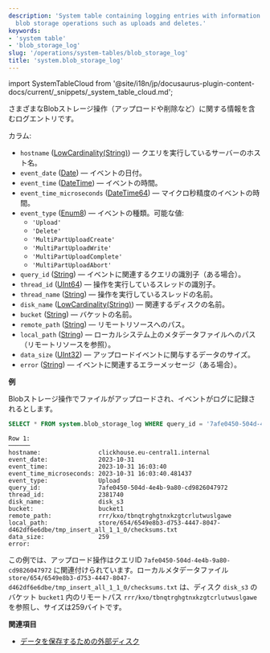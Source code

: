 ```yaml
---
description: 'System table containing logging entries with information about various
  blob storage operations such as uploads and deletes.'
keywords:
- 'system table'
- 'blob_storage_log'
slug: '/operations/system-tables/blob_storage_log'
title: 'system.blob_storage_log'
---
```


import SystemTableCloud from '@site/i18n/jp/docusaurus-plugin-content-docs/current/_snippets/_system_table_cloud.md';

<SystemTableCloud/>

さまざまなBlobストレージ操作（アップロードや削除など）に関する情報を含むログエントリです。

カラム:

- `hostname` ([LowCardinality(String)](../../sql-reference/data-types/string.md)) — クエリを実行しているサーバーのホスト名。
- `event_date` ([Date](../../sql-reference/data-types/date.md)) — イベントの日付。
- `event_time` ([DateTime](../../sql-reference/data-types/datetime.md)) — イベントの時間。
- `event_time_microseconds` ([DateTime64](../../sql-reference/data-types/datetime64.md)) — マイクロ秒精度のイベントの時間。
- `event_type` ([Enum8](../../sql-reference/data-types/enum.md)) — イベントの種類。可能な値:
    - `'Upload'`
    - `'Delete'`
    - `'MultiPartUploadCreate'`
    - `'MultiPartUploadWrite'`
    - `'MultiPartUploadComplete'`
    - `'MultiPartUploadAbort'`
- `query_id` ([String](../../sql-reference/data-types/string.md)) — イベントに関連するクエリの識別子（ある場合）。
- `thread_id` ([UInt64](/sql-reference/data-types/int-uint#integer-ranges)) — 操作を実行しているスレッドの識別子。
- `thread_name` ([String](../../sql-reference/data-types/string.md)) — 操作を実行しているスレッドの名前。
- `disk_name` ([LowCardinality(String)](../../sql-reference/data-types/lowcardinality.md)) — 関連するディスクの名前。
- `bucket` ([String](../../sql-reference/data-types/string.md)) — バケットの名前。
- `remote_path` ([String](../../sql-reference/data-types/string.md)) — リモートリソースへのパス。
- `local_path` ([String](../../sql-reference/data-types/string.md)) — ローカルシステム上のメタデータファイルへのパス（リモートリソースを参照）。
- `data_size` ([UInt32](/sql-reference/data-types/int-uint#integer-ranges)) — アップロードイベントに関与するデータのサイズ。
- `error` ([String](../../sql-reference/data-types/string.md)) — イベントに関連するエラーメッセージ（ある場合）。

**例**

Blobストレージ操作でファイルがアップロードされ、イベントがログに記録されるとします。

```sql
SELECT * FROM system.blob_storage_log WHERE query_id = '7afe0450-504d-4e4b-9a80-cd9826047972' ORDER BY event_date, event_time_microseconds \G
```

```text
Row 1:
──────
hostname:                clickhouse.eu-central1.internal
event_date:              2023-10-31
event_time:              2023-10-31 16:03:40
event_time_microseconds: 2023-10-31 16:03:40.481437
event_type:              Upload
query_id:                7afe0450-504d-4e4b-9a80-cd9826047972
thread_id:               2381740
disk_name:               disk_s3
bucket:                  bucket1
remote_path:             rrr/kxo/tbnqtrghgtnxkzgtcrlutwuslgawe
local_path:              store/654/6549e8b3-d753-4447-8047-d462df6e6dbe/tmp_insert_all_1_1_0/checksums.txt
data_size:               259
error:
```

この例では、アップロード操作はクエリID `7afe0450-504d-4e4b-9a80-cd9826047972` に関連付けられています。ローカルメタデータファイル `store/654/6549e8b3-d753-4447-8047-d462df6e6dbe/tmp_insert_all_1_1_0/checksums.txt` は、ディスク `disk_s3` のバケット `bucket1` 内のリモートパス `rrr/kxo/tbnqtrghgtnxkzgtcrlutwuslgawe` を参照し、サイズは259バイトです。

**関連項目**

- [データを保存するための外部ディスク](../../operations/storing-data.md)
